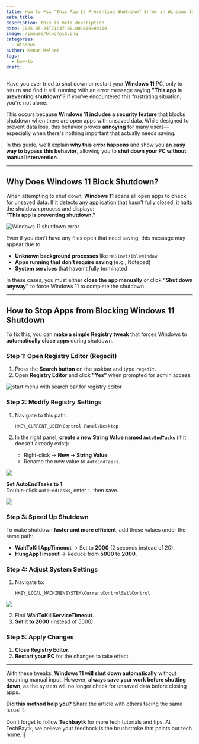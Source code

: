 ```yaml
---
title: How to Fix "This App Is Preventing Shutdown" Error in Windows 11
meta_title: 
description: this is meta description
date: 2025-05-24T21:37:00.001000+03:00
image: /images/blog/pi5.png
categories:
  - Windows
author: Kenan Melhem
tags:
  - how-to
draft:
---
```

Have you ever tried to shut down or restart your **Windows 11** PC, only to return and find it still running with an error message saying **"This app is preventing shutdown"**? If you've encountered this frustrating situation, you're not alone.

This occurs because **Windows 11 includes a security feature** that blocks shutdown when there are open apps with unsaved data. While designed to prevent data loss, this behavior proves **annoying** for many users—especially when there's nothing important that actually needs saving.

In this guide, we'll explain **why this error happens** and show you **an easy way to bypass this behavior**, allowing you to **shut down your PC without manual intervention**.

---

## Why Does Windows 11 Block Shutdown?

When attempting to shut down, **Windows 11** scans all open apps to check for unsaved data. If it detects any application that hasn't fully closed, it halts the shutdown process and displays:  
**"This app is preventing shutdown."**

![Windows 11 shutdown error](prevent-shutdown.png)

Even if you don't have any files open that need saving, this message may appear due to:

* **Unknown background processes** like `MKSInvisibleWindow`
* **Apps running that don't require saving** (e.g., Notepad)
* **System services** that haven't fully terminated

In these cases, you must either **close the app manually** or click **"Shut down anyway"** to force Windows 11 to complete the shutdown.

---

## How to Stop Apps from Blocking Windows 11 Shutdown

To fix this, you can **make a simple Registry tweak** that forces Windows to **automatically close apps** during shutdown.

### Step 1: Open Registry Editor (Regedit)

1. Press the **Search button** on the taskbar and type `regedit`.
2. Open **Registry Editor** and click **"Yes"** when prompted for admin access.

![start menu with search bar for registry editor](searchregedit.png)

### **Step 2: Modify Registry Settings**

1. Navigate to this path:

       HKEY_CURRENT_USER\Control Panel\Desktop

2. In the right panel, **create a new String Value named `AutoEndTasks`** (if it doesn't already exist):
   * Right-click → **New → String Value**.
   * Rename the new value to `AutoEndTasks`.

![](regshutdown.png)

**Set AutoEndTasks to 1**:  
Double-click `AutoEndTasks`, enter `1`, then save.

![](regshutdown1.png)

### **Step 3: Speed Up Shutdown**

To make shutdown **faster and more efficient**, add these values under the same path:

* **WaitToKillAppTimeout** → Set to **2000** (2 seconds instead of 20).
* **HungAppTimeout** → Reduce from **5000** to **2000**.

### **Step 4: Adjust System Settings**

1. Navigate to:

       HKEY_LOCAL_MACHINE\SYSTEM\CurrentControlSet\Control

![](regshutdown2.png)

2. Find **WaitToKillServiceTimeout**.
3. **Set it to 2000** (instead of 5000).

### **Step 5: Apply Changes**

1. **Close Registry Editor**.
2. **Restart your PC** for the changes to take effect.

---

With these tweaks, **Windows 11 will shut down automatically** without requiring manual input. However, **always save your work before shutting down**, as the system will no longer check for unsaved data before closing apps.

**Did this method help you?** Share the article with others facing the same issue! ✨  

Don't forget to follow **Techbaytk** for more tech tutorials and tips. At TechBaytk, we believe your feedback is the brushstroke that paints our tech home. 🎨